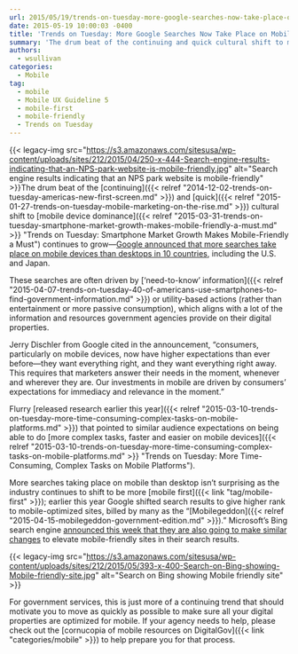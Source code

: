 ```yaml
---
url: 2015/05/19/trends-on-tuesday-more-google-searches-now-take-place-on-mobile-devices-than-desktops.md
date: 2015-05-19 10:00:03 -0400
title: 'Trends on Tuesday: More Google Searches Now Take Place on Mobile Devices than Desktops'
summary: 'The drum beat of the continuing and quick cultural shift to mobile device dominance continues to grow&mdash;Google announced that more searches take place on mobile devices than desktops in 10 countries, including the U.S. and Japan. These searches are often driven'
authors:
  - wsullivan
categories:
  - Mobile
tag:
  - mobile
  - Mobile UX Guideline 5
  - mobile-first
  - mobile-friendly
  - Trends on Tuesday
---
```


{{< legacy-img src="https://s3.amazonaws.com/sitesusa/wp-content/uploads/sites/212/2015/04/250-x-444-Search-engine-results-indicating-that-an-NPS-park-website-is-mobile-friendly.jpg" alt="Search engine results indicating that an NPS park website is mobile-friendly" >}}The drum beat of the [continuing]({{< relref "2014-12-02-trends-on-tuesday-americas-new-first-screen.md" >}}) and [quick]({{< relref "2015-01-27-trends-on-tuesday-mobile-marketing-on-the-rise.md" >}}) cultural shift to [mobile device dominance]({{< relref "2015-03-31-trends-on-tuesday-smartphone-market-growth-makes-mobile-friendly-a-must.md" >}} "Trends on Tuesday: Smartphone Market Growth Makes Mobile-Friendly a Must") continues to grow—[Google announced that more searches take place on mobile devices than desktops in 10 countries](http://adwords.blogspot.com/2015/05/building-for-next-moment.html), including the U.S. and Japan.

These searches are often driven by [‘need-to-know’ information]({{< relref "2015-04-07-trends-on-tuesday-40-of-americans-use-smartphones-to-find-government-information.md" >}}) or utility-based actions (rather than entertainment or more passive consumption), which aligns with a lot of the information and resources government agencies provide on their digital properties.

Jerry Dischler from Google cited in the announcement, “consumers, particularly on mobile devices, now have higher expectations than ever before—they want everything right, and they want everything right away. This requires that marketers answer their needs in the moment, whenever and wherever they are. Our investments in mobile are driven by consumers’ expectations for immediacy and relevance in the moment.”

Flurry [released research earlier this year]({{< relref "2015-03-10-trends-on-tuesday-more-time-consuming-complex-tasks-on-mobile-platforms.md" >}}) that pointed to similar audience expectations on being able to do [more complex tasks, faster and easier on mobile devices]({{< relref "2015-03-10-trends-on-tuesday-more-time-consuming-complex-tasks-on-mobile-platforms.md" >}} "Trends on Tuesday: More Time-Consuming, Complex Tasks on Mobile Platforms").

More searches taking place on mobile than desktop isn’t surprising as the industry continues to shift to be more [mobile first]({{< link "tag/mobile-first" >}}); earlier this year Google shifted search results to give higher rank to mobile-optimized sites, billed by many as the “[Mobilegeddon]({{< relref "2015-04-15-mobilegeddon-government-edition.md" >}}).” Microsoft’s Bing search engine [announced this week that they are also going to make similar changes](http://blogs.bing.com/webmaster/2015/05/14/our-approach-to-mobile-friendly-search/) to elevate mobile-friendly sites in their search results.

{{< legacy-img src="https://s3.amazonaws.com/sitesusa/wp-content/uploads/sites/212/2015/05/393-x-400-Search-on-Bing-showing-Mobile-friendly-site.jpg" alt="Search on Bing showing Mobile friendly site" >}}

For government services, this is just more of a continuing trend that should motivate you to move as quickly as possible to make sure all your digital properties are optimized for mobile. If your agency needs to help, please check out the [cornucopia of mobile resources on DigitalGov]({{< link "categories/mobile" >}}) to help prepare you for that process.